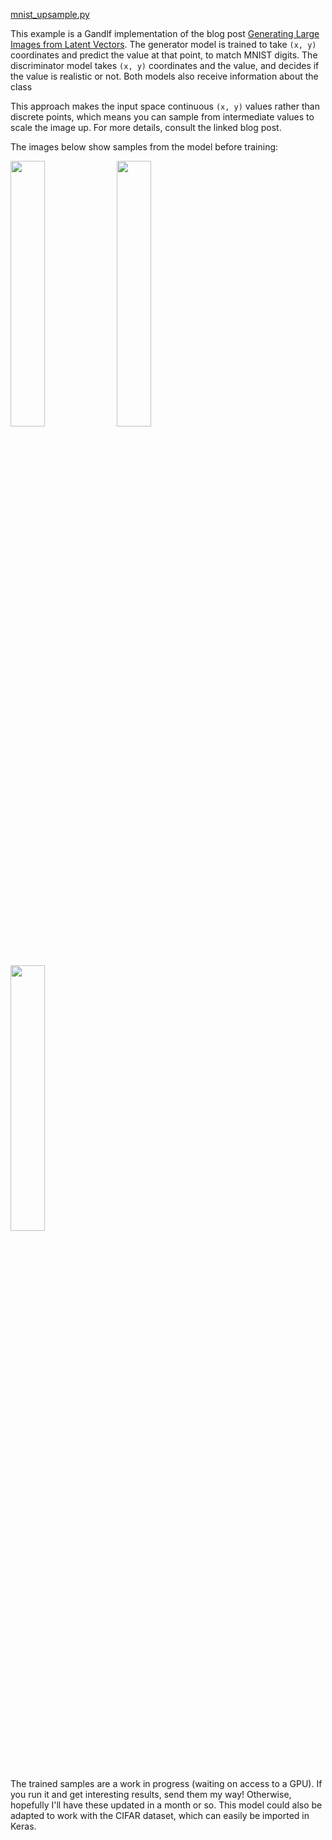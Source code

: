 <a href="https://github.com/codekansas/gandlf/blob/master/examples/mnist_upsampled.py" class="icon icon-github"> mnist_upsample.py</a>

This example is a Gandlf implementation of the blog post [Generating Large Images from Latent Vectors](http://blog.otoro.net/2016/04/01/generating-large-images-from-latent-vectors/). The generator model is trained to take `(x, y)` coordinates and predict the value at that point, to match MNIST digits. The discriminator model takes `(x, y)` coordinates and the value, and decides if the value is realistic or not. Both models also receive information about the class

This approach makes the input space continuous `(x, y)` values rather than discrete points, which means you can sample from intermediate values to scale the image up. For more details, consult the linked blog post.

The images below show samples from the model before training:

<p style="width: 100%;">
<a href="/resources/mnist_upsample/example_1.png"><img src="/resources/mnist_upsample/example_1.png" width="33%" /></a>
<a href="/resources/mnist_upsample/example_2.png"><img src="/resources/mnist_upsample/example_2.png" width="33%" /></a>
<a href="/resources/mnist_upsample/example_3.png"><img src="/resources/mnist_upsample/example_3.png" width="33%" /></a>
</p>

The trained samples are a work in progress (waiting on access to a GPU). If you run it and get interesting results, send them my way! Otherwise, hopefully I'll have these updated in a month or so. This model could also be adapted to work with the CIFAR dataset, which can easily be imported in Keras.
